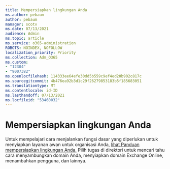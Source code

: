 ```yaml
---
title: Mempersiapkan lingkungan Anda
ms.author: pebaum
author: pebaum
manager: scotv
ms.date: 07/13/2021
audience: Admin
ms.topic: article
ms.service: o365-administration
ROBOTS: NOINDEX, NOFOLLOW
localization_priority: Priority
ms.collection: Adm_O365
ms.custom:
- "12304"
- "9007382"
ms.openlocfilehash: 114333ee64efe30dd5b559c9ef4ed20b902c817c
ms.sourcegitcommit: 4b476ea92b3d1c29f26279853183b5f185683051
ms.translationtype: MT
ms.contentlocale: id-ID
ms.lasthandoff: 07/13/2021
ms.locfileid: "53460032"
---
```

# <a name="prepare-your-environment"></a>Mempersiapkan lingkungan Anda

Untuk mempelajari cara menjalankan fungsi dasar yang diperlukan untuk menyiapkan layanan awan untuk organisasi Anda, [lihat Panduan mempersiapkan lingkungan Anda.](https://admin.microsoft.com/adminportal/home#/modernonboarding/prepareyourenvironment) Pilih tugas di direktori untuk mencari tahu cara menyambungkan domain Anda, menyiapkan domain Exchange Online, menambahkan pengguna, dan lainnya.     